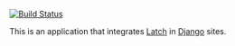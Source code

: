 
[![Build Status](https://github.com/phoenixsite/django-latch2/workflows/CI/badge.svg)](https://github.com/phoenixsite/django-latch2/actions?query=workflow%3ACI)

This is an application that integrates [Latch](https://latch.tu.com/en)
in [Django](https://www.djangoproject.com/) sites.
